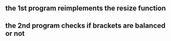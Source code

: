 ## the 1st program reimplements the resize function ##
## the 2nd program checks if brackets are balanced or not ##
